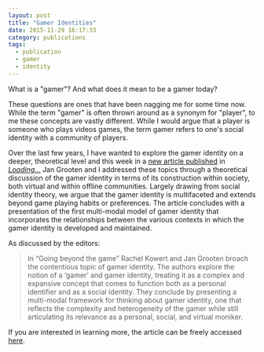 ```yaml
---
layout: post
title: "Gamer Identities"
date: 2015-11-29 16:17:33
category: publications
tags:
  - publication
  - gamer
  - identity
---
```


What is a "gamer"? And what does it mean to be a gamer today?

These questions are ones that have been nagging me for some time now. While the term "gamer" is often thrown around as a synonym for "player", to me these concepts are vastly different. While I would argue that a player is someone who plays videos games, the term gamer refers to one's social identity with a community of players.

Over the last few years, I have wanted to explore the gamer identity on a deeper, theoretical level and this week in a [new article published](http://journals.sfu.ca/loading/index.php/loading/article/view/151) in _[Loading...](http://journals.sfu.ca/loading/index.php/loading/)_ Jan Grooten and I addressed these topics through a theoretical discussion of the gamer identity in terms of its construction within society, both virtual and within offline communities. Largely drawing from social identity theory, we argue that the gamer identity is multifaceted and extends beyond game playing habits or preferences. The article concludes with a presentation of the first multi-modal model of gamer identity that incorporates the relationships between the various contexts in which the gamer identity is developed and maintained. 

As discussed by the editors:

>In “Going beyond the game” Rachel Kowert and Jan Grooten broach the contentious topic of gamer identity. The authors explore the notion of a ‘gamer’ and gamer identity, treating it as a complex and expansive concept that comes to function both as a personal identifier and as a social identity. They conclude by presenting a multi-modal framework for thinking about gamer identity, one that reflects the complexity and heterogeneity of the gamer while still articulating its relevance as a personal, social, and virtual moniker.

If you are interested in learning more, the article can be freely accessed [here](http://journals.sfu.ca/loading/index.php/loading/article/view/151).